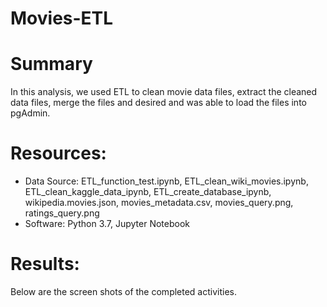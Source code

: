 # Movies-ETL
# Summary
In this analysis, we used ETL to clean movie data files, extract the cleaned data files, merge the files and desired and was able to load the files into pgAdmin.

# Resources:
- Data Source: ETL_function_test.ipynb, ETL_clean_wiki_movies.ipynb, ETL_clean_kaggle_data_ipynb, ETL_create_database_ipynb, wikipedia.movies.json, movies_metadata.csv, movies_query.png, ratings_query.png
- Software: Python 3.7, Jupyter Notebook

# Results:
Below are the screen shots of the completed activities.
